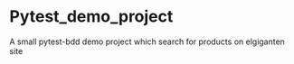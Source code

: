 # Pytest_demo_project
A small pytest-bdd demo project which search for products on elgiganten site 
